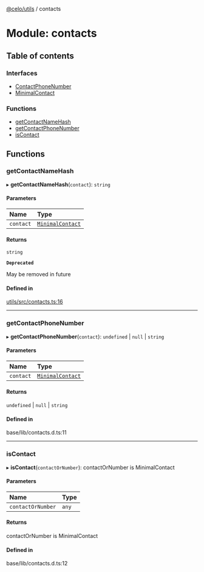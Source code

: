 [@celo/utils](../README.md) / contacts

# Module: contacts

## Table of contents

### Interfaces

- [ContactPhoneNumber](../interfaces/contacts.ContactPhoneNumber.md)
- [MinimalContact](../interfaces/contacts.MinimalContact.md)

### Functions

- [getContactNameHash](contacts.md#getcontactnamehash)
- [getContactPhoneNumber](contacts.md#getcontactphonenumber)
- [isContact](contacts.md#iscontact)

## Functions

### getContactNameHash

▸ **getContactNameHash**(`contact`): `string`

#### Parameters

| Name | Type |
| :------ | :------ |
| `contact` | [`MinimalContact`](../interfaces/contacts.MinimalContact.md) |

#### Returns

`string`

**`Deprecated`**

May be removed in future

#### Defined in

[utils/src/contacts.ts:16](https://github.com/celo-org/developer-tooling/blob/master/packages/sdk/utils/src/contacts.ts#L16)

___

### getContactPhoneNumber

▸ **getContactPhoneNumber**(`contact`): `undefined` \| ``null`` \| `string`

#### Parameters

| Name | Type |
| :------ | :------ |
| `contact` | [`MinimalContact`](../interfaces/contacts.MinimalContact.md) |

#### Returns

`undefined` \| ``null`` \| `string`

#### Defined in

base/lib/contacts.d.ts:11

___

### isContact

▸ **isContact**(`contactOrNumber`): contactOrNumber is MinimalContact

#### Parameters

| Name | Type |
| :------ | :------ |
| `contactOrNumber` | `any` |

#### Returns

contactOrNumber is MinimalContact

#### Defined in

base/lib/contacts.d.ts:12
